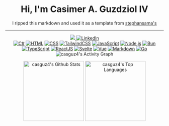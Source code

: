 <div align="center">
  <h1>Hi, I'm Casimer A. Guzdziol IV</h1>
  
  <p>I ripped this markdown and used it as a template from <a href="https://github.com/stephansama">stephansama's</a></p>
  
  ---
  
  <a href="https://www.codewars.com/users/casguz4" target="_blank">
    <img src="https://www.codewars.com/users/casguz4/badges/small" />
  </a>
   <a
    href="https://www.linkedin.com/in/casimer-guzdziol-iv-785276100/"
    target="_blank"
  >
    <img
      alt="LinkedIn"
      src="https://img.shields.io/badge/linkedin-%230077B5.svg?&style=for-the-badge&logo=LinkedIn&logoColor=white"
    />
  </a>
</div>

<div align="center">
  <a href="https://github.com/search?q=user%3Acasguz4+language%3Acsharp"
    ><img
      alt="C#"
      src="https://custom-icon-badges.demolab.com/badge/C%23-68217A.svg?logo=cs2&logoColor=white"
  /></a>
  <a href="https://github.com/search?q=user%3Acasguz4+language%3Ahtml"
    ><img
      alt="HTML"
      src="https://img.shields.io/badge/HTML-E34F26.svg?logo=html5&logoColor=white"
  /></a>
  <a href="https://github.com/search?q=user%3Acasguz4+language%3Acss"
    ><img
      alt="CSS"
      src="https://img.shields.io/badge/CSS-1572B6.svg?logo=css3&logoColor=white"
  /></a>
  <a href="https://github.com/search?q=user%3Acasguz4+language%3Acss"
    ><img
      alt="TailwindCSS"
      src="https://img.shields.io/badge/TailwindCSS-06B6D4.svg?logo=tailwindcss&logoColor=white"
  /></a>
  <a href="https://github.com/search?q=user%3Acasguz4+language%3Ajavascript"
    ><img
      alt="JavaScript"
      src="https://img.shields.io/badge/JavaScript-F7DF1E.svg?logo=javascript&logoColor=black"
  /></a>
  <a href="https://github.com/search?q=user%3Acasguz4+language%3Ajavascript"
    ><img
      alt="Node.js"
      src="https://img.shields.io/badge/Node.js-43853D.svg?logo=node.js&logoColor=white"
  /></a>
    <a href="https://github.com/search?q=user%3Acasguz4+language%3Amarkdown"
    ><img
      alt="Bun"
      src="https://img.shields.io/badge/Bun-000000.svg?logo=Bun&logoColor=white"
  /></a>
  <a href="https://github.com/search?q=user%3Acasguz4+language%3AtypeScript"
    ><img
      alt="TypeScript"
      src="https://img.shields.io/badge/TypeScript-007ACC.svg?logo=typescript&logoColor=white"
  /></a>
  <a href="https://github.com/search?q=user%3Acasguz4+language%3Atypescript"
    ><img
      alt="ReactJS"
      src="https://img.shields.io/badge/React-61DAFB.svg?logo=react&logoColor=333"
  /></a>
   <a href="https://github.com/search?q=user%3Acasguz4+language%3Asvelte"
    ><img
      alt="Svelte"
      src="https://img.shields.io/badge/Svelte-FF3E00"
  /></a>
   <a href="https://github.com/search?q=user%3Acasguz4+language%3Avue"
    ><img
      alt="Vue"
      src="https://img.shields.io/badge/Vue-42d392"
  /></a>
  <a href="https://github.com/search?q=user%3Acasguz4+language%3Amarkdown"
    ><img
      alt="Markdown"
      src="https://img.shields.io/badge/Markdown-000000.svg?logo=markdown&logoColor=white"
  /></a>
  <a href="https://github.com/search?q=user%3Acasguz4+language%3Ago"
    ><img
      alt="Go"
      src="https://img.shields.io/badge/Golang-00ADD8.svg?logo=go&logoColor=white"
  /></a>
</div>

<!-- https://github.com/ashutosh00710/github-readme-activity-graph -->
<!-- Activity Graph -->
<div align="center">
  <img
    alt="casguz4's Activity Graph"
    src="https://github-readme-activity-graph.vercel.app/graph/?username=casguz4&bg_color=1e1e2e&color=cdd6f4&line=94e2d5&point=cba6f7&hide_border=true"
/>
</div>

<!-- https://github.com/anuraghazra/github-readme-stats -->
<p align="center">
  <a href="https://github.com/anuraghazra/github-readme-stats"
    ><img
      alt="casguz4's Github Stats"
      src="https://github-readme-stats.vercel.app/api?username=casguz4&theme=catppuccin_mocha&show_icons=true&hide_border=true"
      height="192px"
  /></a>
  <a href="https://github.com/anuraghazra/github-readme-stats"
    ><img
      alt="casguz4's Top Languages"
      src="https://github-readme-stats.vercel.app/api/top-langs/?username=casguz4&theme=catppuccin_mocha&layout=compact&hide_border=true"
      height="192px"
  /></a>
</p>

